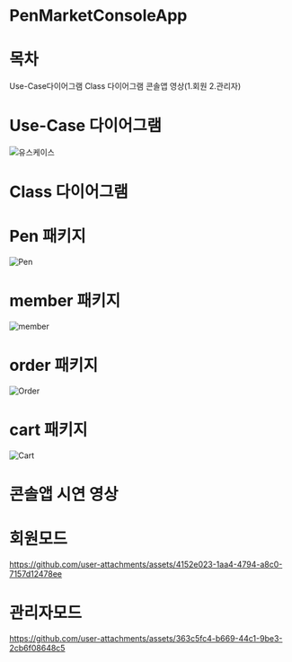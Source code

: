 # PenMarketConsoleApp

# 목차

Use-Case다이어그램
Class 다이어그램
콘솔앱 영상(1.회원 2.관리자)

# Use-Case 다이어그램
![유스케이스](https://github.com/user-attachments/assets/d0d762a7-7673-49a1-bd8d-d5f195edc8d4)


# Class 다이어그램

# Pen 패키지 
![Pen](https://github.com/user-attachments/assets/9a531f9a-c929-490d-b1b1-5b1fb38d629d)

# member 패키지
![member](https://github.com/user-attachments/assets/c2780b7b-5406-43f1-92d6-160f78e27038)

# order 패키지
![Order](https://github.com/user-attachments/assets/36177dc6-e63f-4b8b-b56e-6fd915493294)

# cart 패키지
![Cart](https://github.com/user-attachments/assets/e2a78e0d-ed9f-4a9c-8b67-9f40447a6908)

# 콘솔앱 시연 영상

# 회원모드

https://github.com/user-attachments/assets/4152e023-1aa4-4794-a8c0-7157d12478ee

# 관리자모드

https://github.com/user-attachments/assets/363c5fc4-b669-44c1-9be3-2cb6f08648c5


